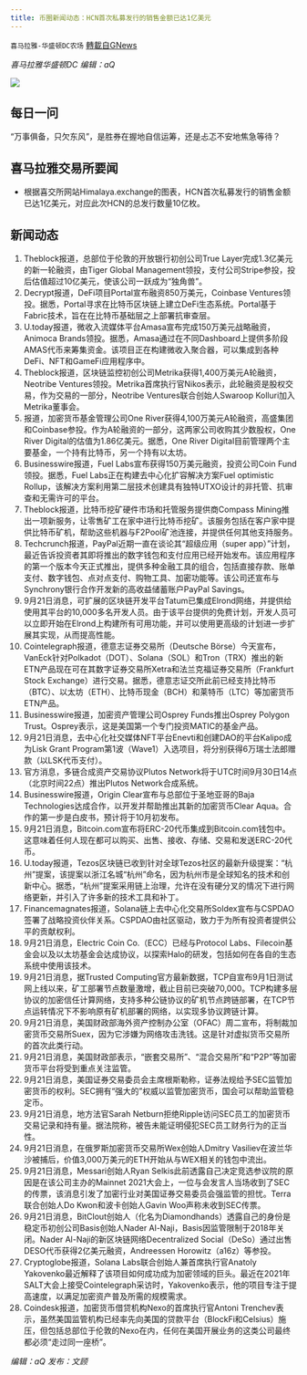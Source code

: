 ```yaml
---
title: 币圈新闻动态：HCN首次私募发行的销售金额已达1亿美元
---
```

`喜马拉雅-华盛顿DC农场` [轉載自GNews](https://gnews.org/zh-hans/1546932/)

*喜马拉雅华盛顿DC 编辑：aQ*

![](http://himalayawashingtondc.org/wp-content/uploads/2021/07/ScreenShot-2021-07-31-at-16.20.22@2x.png)



## 每日一问





“万事俱备，只欠东风”，是胜券在握地自信运筹，还是忐忑不安地焦急等待？





## 喜马拉雅交易所要闻





- 根据喜交所网站Himalaya.exchange的图表，HCN首次私募发行的销售金额已达1亿美元，对应此次HCN的总发行数量10亿枚。






## 新闻动态





1. Theblock报道，总部位于伦敦的开放银行初创公司True Layer完成1.3亿美元的新一轮融资，由Tiger Global Management领投，支付公司Stripe参投，投后估值超过10亿美元，使该公司一跃成为“独角兽”。
2. Decrypt报道，DeFi项目Portal宣布融资850万美元，Coinbase Ventures领投。据悉，Portal寻求在比特币区块链上建立DeFi生态系统。Portal基于Fabric技术，旨在在比特币基础层之上部署抗审查层。
3. U.today报道，微收入流媒体平台Amasa宣布完成150万美元战略融资，Animoca Brands领投。据悉，Amasa通过在不同Dashboard上提供多阶段AMAS代币来筹集资金。该项目正在构建微收入聚合器，可以集成到各种DeFi、NFT和GameFi应用程序中。
4. Theblock报道，区块链监控初创公司Metrika获得1,400万美元A轮融资，Neotribe Ventures领投。Metrika首席执行官Nikos表示，此轮融资是股权交易，作为交易的一部分，Neotribe Ventures联合创始人Swaroop Kolluri加入Metrika董事会。
5. 报道，加密货币基金管理公司One River获得4,100万美元A轮融资，高盛集团和Coinbase参投。作为A轮融资的一部分，这两家公司收购其少数股权，One River Digital的估值为1.86亿美元。据悉，One River Digital目前管理两个主要基金，一个持有比特币，另一个持有以太坊。
6. Businesswire报道，Fuel Labs宣布获得150万美元融资，投资公司Coin Fund领投。据悉，Fuel Labs正在构建去中心化扩容解决方案Fuel optimistic Rollup，该解决方案利用第二层技术创建具有独特UTXO设计的非托管、抗审查和无需许可的平台。
7. Theblock报道，比特币挖矿硬件市场和托管服务提供商Compass Mining推出一项新服务，让零售矿工在家中进行比特币挖矿。该服务包括在客户家中提供比特币矿机，帮助这些机器与F2Pool矿池连接，并提供任何其他支持服务。
8. Techcrunch报道，PayPal近期一直在谈论其“超级应用（super app）”计划，最近告诉投资者其即将推出的数字钱包和支付应用已经开始发布。该应用程序的第一个版本今天正式推出，提供多种金融工具的组合，包括直接存款、账单支付、数字钱包、点对点支付、购物工具、加密功能等。该公司还宣布与Synchrony银行合作开发新的高收益储蓄账户PayPal Savings。
9. 9月21日消息，可扩展的区块链开发平台Tatum已集成Elrond网络，并提供给使用其平台的10,000多名开发人员。由于该平台提供的免费计划，开发人员可以立即开始在Elrond上构建所有可用功能，并可以使用更高级的计划进一步扩展其实现，从而提高性能。
10. Cointelegraph报道，德意志证券交易所（Deutsche Börse）今天宣布，VanEck针对Polkadot（DOT）、Solana（SOL）和Tron（TRX）推出的新ETN产品现在可在其数字证券交易所Xetra和法兰克福证券交易所（Frankfurt Stock Exchange）进行交易。据悉，德意志证交所此前已经支持比特币（BTC）、以太坊（ETH）、比特币现金（BCH）和莱特币（LTC）等加密货币ETN产品。
11. Businesswire报道，加密资产管理公司Osprey Funds推出Osprey Polygon Trust。Osprey表示，这是美国第一个专门投资MATIC的基金产品。
12. 9月21日消息，去中心化社交媒体NFT平台Enevti和创建DAO的平台Kalipo成为Lisk Grant Program第1波（Wave1）入选项目，将分别获得6万瑞士法郎赠款（以LSK代币支付）。
13. 官方消息，多链合成资产交易协议Plutos Network将于UTC时间9月30日14点（北京时间22点）推出Plutos Network合成系统。
14. Businesswire报道，Origin Clear宣布与总部位于圣地亚哥的Baja Technologies达成合作，以开发并帮助推出其新的加密货币Clear Aqua。合作的第一步是白皮书，预计将于10月初发布。
15. 9月21日消息，Bitcoin.com宣布将ERC-20代币集成到Bitcoin.com钱包中。这意味着任何人现在都可以购买、出售、接收、存储、交易和发送ERC-20代币。
16. U.today报道，Tezos区块链已收到针对全球Tezos社区的最新升级提案：“杭州”提案，该提案以浙江名城“杭州”命名，因为杭州市是全球知名的技术和创新中心。据悉，“杭州”提案采用链上治理，允许在没有硬分叉的情况下进行网络更新，并引入了许多新的技术工具和补丁。
17. Financemagnates报道，Solana链上去中心化交易所Soldex宣布与CSPDAO签署了战略投资伙伴关系。CSPDAO由社区驱动，致力于为所有投资者提供公平的贡献权利。
18. 9月21日消息，Electric Coin Co.（ECC）已经与Protocol Labs、Filecoin基金会以及以太坊基金会达成协议，以探索Halo的研发，包括如何在各自的生态系统中使用该技术。
19. 9月21日消息，据Trusted Computing官方最新数据，TCP自宣布9月1日测试网上线以来，矿工部署节点数量激增，截止目前已突破70,000。TCP构建多层协议的加密信任计算网络，支持多种公链协议的矿机节点跨链部署，在TCP节点运转情况下不影响原有矿机部署的网络，以实现多协议跨链计算。
20. 9月21日消息，美国财政部海外资产控制办公室（OFAC）周二宣布，将制裁加密货币交易所Suex，因为它涉嫌为网络攻击洗钱。这是针对虚拟货币交易所的首次此类行动。
21. 9月21日消息，美国财政部表示，“嵌套交易所”、“混合交易所”和“P2P”等加密货币平台将受到重点关注监管。
22. 9月21日消息，美国证券交易委员会主席根斯勒称，证券法规给予SEC监管加密货币的权利。SEC拥有“强大的”权威以监管加密货币，国会可以帮助监管稳定币。
23. 9月21日消息，地方法官Sarah Netburn拒绝Ripple访问SEC员工的加密货币交易记录和持有量。据法院称，被告未能证明侵犯SEC员工财务行为的正当性。
24. 9月21日消息，在俄罗斯加密货币交易所Wex创始人Dmitry Vasiliev在波兰华沙被捕后，价值3,000万美元的ETH开始从与WEX相关的钱包中流出。
25. 9月21日消息，Messari创始人Ryan Selkis此前透露自己决定竞选参议院的原因是在该公司主办的Mainnet 2021大会上，一位与会发言人当场收到了SEC的传票，该消息引发了加密行业对美国证券交易委员会强监管的担忧。Terra联合创始人Do Kwon和波卡创始人Gavin Woo声称未收到SEC传票。
26. 9月21日消息，BitClout创始人（化名为Diamondhands）透露自己的身份是稳定币初创公司Basis创始人Nader Al-Naji，Basis因监管限制于2018年关闭。Nader Al-Naji的新区块链网络Decentralized Social（DeSo）通过出售DESO代币获得2亿美元融资，Andreessen Horowitz（a16z）等参投。
27. Cryptoglobe报道，Solana Labs联合创始人兼首席执行官Anatoly Yakovenko最近解释了该项目如何成功成为加密领域的巨头。最近在2021年SALT大会上接受Cointelegraph采访时，Yakovenko表示，他的项目专注于提高速度，以满足加密资产普及所需的规模需求。
28. Coindesk报道，加密货币借贷机构Nexo的首席执行官Antoni Trenchev表示，虽然美国监管机构已经率先向美国的贷款平台（BlockFi和Celsius）施压，但包括总部位于伦敦的Nexo在内，任何在美国开展业务的这类公司最终都必须“走过同一座桥”。





*编辑：aQ
发布：文顾*
